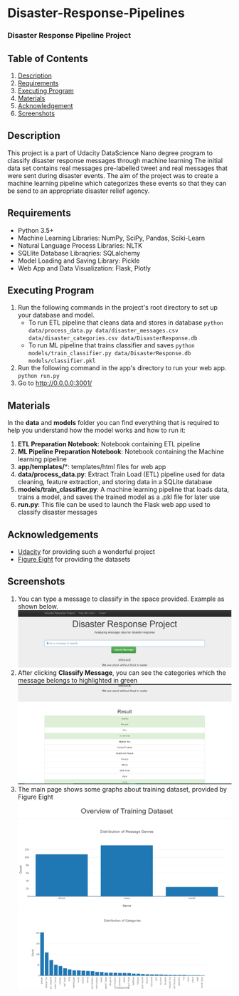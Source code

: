 # Disaster-Response-Pipelines
### Disaster Response Pipeline Project
## Table of Contents
1. [Description](#description)
2. [Requirements](#requirements)
3. [Executing Program](#executing)
4. [Materials](#materials)
4. [Acknowledgement](#acknowledgement)
6. [Screenshots](#screenshots)
<a name="descripton"></a>
## Description
This project is a part of Udacity DataScience Nano degree program to classify disaster response messages through machine learning
The initial data set contains real messages pre-labelled tweet and real messages that were sent during disaster events.
The aim of the project was to create a machine learning pipeline which categorizes these events so that they can be send to an appropriate disaster relief agency.
<a name="requirements"></a>
## Requirements
* Python 3.5+
* Machine Learning Libraries: NumPy, SciPy, Pandas, Sciki-Learn
* Natural Language Process Libraries: NLTK
* SQLlite Database Libraqries: SQLalchemy
* Model Loading and Saving Library: Pickle
* Web App and Data Visualization: Flask, Plotly
<a name="executing"></a>
## Executing Program
1. Run the following commands in the project's root directory to set up your database and model.
    - To run ETL pipeline that cleans data and stores in database
        `python data/process_data.py data/disaster_messages.csv data/disaster_categories.csv data/DisasterResponse.db`
    - To run ML pipeline that trains classifier and saves
        `python models/train_classifier.py data/DisasterResponse.db models/classifier.pkl`
2. Run the following command in the app's directory to run your web app.
    `python run.py`
3. Go to http://0.0.0.0:3001/
<a name="material"></a>
## Materials
In the **data** and **models** folder you can find everything that is required to help you understand how the model works and how to run it:
1. **ETL Preparation Notebook**: Notebook containing ETL pipeline
2. **ML Pipeline Preparation Notebook**: Notebook containing the Machine learning pipeline
3. **app/templates/***: templates/html files for web app
4. **data/process_data.py**: Extract Train Load (ETL) pipeline used for data cleaning, feature extraction, and storing data in a SQLite    database
5. **models/train_classifier.py**: A machine learning pipeline that loads data, trains a model, and saves the trained model as a .pkl      file for later use
6. **run.py**: This file can be used to launch the Flask web app used to classify disaster messages
<a name="acknowledgement"></a>
## Acknowledgements
* [Udacity](https://www.udacity.com/) for providing such a wonderful project
* [Figure Eight](https://www.figure-eight.com/) for providing the datasets
<a name="screenshots"></a>
## Screenshots
1. You can type a message to classify in the space provided. Example as shown below.
![Sample_input](screenshots/screenshot1.png)
2. After clicking **Classify Message**, you can see the categories which the message belongs to highlighted in green
![Sample Output](screenshots/screenshot2.png)
3. The main page shows some graphs about training dataset, provided by Figure Eight
![Main Page1](screenshots/screenshot3.png)
![Main Page1](screenshots/screenshot4.png)




